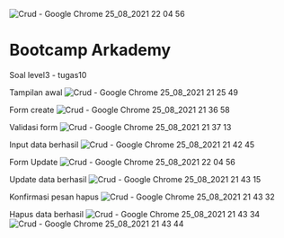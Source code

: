 ![Crud - Google Chrome 25_08_2021 22 04 56](https://user-images.githubusercontent.com/77598465/130816158-7ca70b64-b457-4fbb-aa7b-1c6fc41700ce.png)
# Bootcamp Arkademy
Soal level3 - tugas10

Tampilan awal
![Crud - Google Chrome 25_08_2021 21 25 49](https://user-images.githubusercontent.com/77598465/130814831-1c977b1e-6737-4664-b336-e21ae965b0e6.png)

Form create
![Crud - Google Chrome 25_08_2021 21 36 58](https://user-images.githubusercontent.com/77598465/130814839-278131ea-b0b0-4863-b133-988370dbe440.png)

Validasi form 
![Crud - Google Chrome 25_08_2021 21 37 13](https://user-images.githubusercontent.com/77598465/130814843-593db57c-a381-4111-b69e-4c2a4f99d19f.png)

Input data berhasil
![Crud - Google Chrome 25_08_2021 21 42 45](https://user-images.githubusercontent.com/77598465/130814851-aa1db3ab-40e0-4bca-bdcb-f48afe249c13.png)

Form Update
![Crud - Google Chrome 25_08_2021 22 04 56](https://user-images.githubusercontent.com/77598465/130816158-7ca70b64-b457-4fbb-aa7b-1c6fc41700ce.png)

Update data berhasil
![Crud - Google Chrome 25_08_2021 21 43 15](https://user-images.githubusercontent.com/77598465/130814853-3b41fdb2-7f91-4807-bbba-83c8d86f5829.png)

Konfirmasi pesan hapus
![Crud - Google Chrome 25_08_2021 21 43 32](https://user-images.githubusercontent.com/77598465/130814857-3394ab99-8686-44d3-a372-376d200eac50.png)

Hapus data berhasil
![Crud - Google Chrome 25_08_2021 21 43 34](https://user-images.githubusercontent.com/77598465/130814858-8e060ff6-1be6-415b-b13e-3dc3a6effb12.png)
![Crud - Google Chrome 25_08_2021 21 43 44](https://user-images.githubusercontent.com/77598465/130814865-a48d2a94-9fc9-48ce-bc42-6e9367d8b7e9.png)
